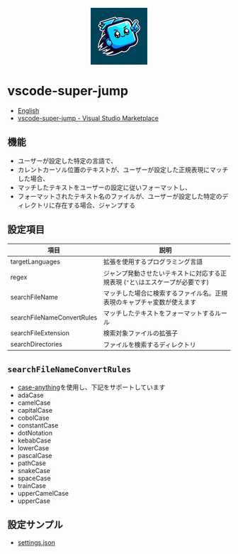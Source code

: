 <p align="center"><img src="https://raw.githubusercontent.com/yuki777/vscode-super-jump/main/icon.png" alt="icon"></p>

# vscode-super-jump
- [English](https://github.com/yuki777/vscode-super-jump/blob/main/README.md)
- [vscode-super-jump - Visual Studio Marketplace](https://marketplace.visualstudio.com/items?itemName=YukiAdachi.vscode-super-jump)

## 機能
- ユーザーが設定した特定の言語で、
- カレントカーソル位置のテキストが、ユーザーが設定した正規表現にマッチした場合、
- マッチしたテキストをユーザーの設定に従いフォーマットし、
- フォーマットされたテキスト名のファイルが、ユーザーが設定した特定のディレクトリに存在する場合、ジャンプする

## 設定項目

| 項目                        | 説明                                                                                |
|-----------------------------|-------------------------------------------------------------------------------------|
| targetLanguages             | 拡張を使用するプログラミング言語                                                    |
| regex                       | ジャンプ発動させたいテキストに対応する正規表現 (`"`と`\`はエスケープが必要です)     |
| searchFileName              | マッチした場合に検索するファイル名。正規表現のキャプチャ変数が使えます              |
| searchFileNameConvertRules  | マッチしたテキストをフォーマットするルール                                          |
| searchFileExtension         | 検索対象ファイルの拡張子                                                            |
| searchDirectories           | ファイルを検索するディレクトリ                                                      |

## `searchFileNameConvertRules`
- [case-anything](https://www.npmjs.com/package/case-anything)を使用し、下記をサポートしています
- adaCase
- camelCase
- capitalCase
- cobolCase
- constantCase
- dotNotation
- kebabCase
- lowerCase
- pascalCase
- pathCase
- snakeCase
- spaceCase
- trainCase
- upperCamelCase
- upperCase

## 設定サンプル
- [settings.json](https://github.com/yuki777/vscode-super-jump/wiki/settings.json)
